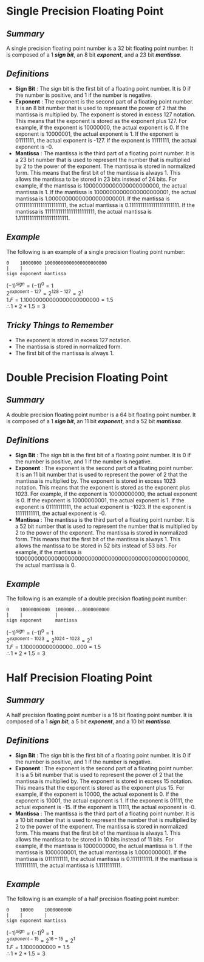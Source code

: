 # Single Precision Floating Point
## **_Summary_**
A single precision floating point number is a 32 bit floating point number. It is composed of a 1 **_sign bit_**, an 8 bit **_exponent_**, and a 23 bit **_mantissa_**. 

## **_Definitions_**
- **Sign Bit**
: The sign bit is the first bit of a floating point number. It is 0 if the number is positive, and 1 if the number is negative.
- **Exponent**
: The exponent is the second part of a floating point number. It is an 8 bit number that is used to represent the power of 2 that the mantissa is multiplied by. The exponent is stored in excess 127 notation. This means that the exponent is stored as the exponent plus 127. For example, if the exponent is 10000000, the actual exponent is 0. If the exponent is 10000001, the actual exponent is 1. If the exponent is 01111111, the actual exponent is -127. If the exponent is 11111111, the actual exponent is -0.
- **Mantissa**
: The mantissa is the third part of a floating point number. It is a 23 bit number that is used to represent the number that is multiplied by 2 to the power of the exponent. The mantissa is stored in normalized form. This means that the first bit of the mantissa is always 1. This allows the mantissa to be stored in 23 bits instead of 24 bits. For example, if the mantissa is 10000000000000000000000, the actual mantissa is 1. If the mantissa is 10000000000000000000001, the actual mantissa is 1.00000000000000000000001. If the mantissa is 01111111111111111111111, the actual mantissa is 0.11111111111111111111111. If the mantissa is 11111111111111111111111, the actual mantissa is 1.11111111111111111111111.

## **_Example_**
The following is an example of a single precision floating point number:
```
0    10000000 10000000000000000000000
|    |        |
sign exponent mantissa
```
$(-1)^{sign} = (-1)^0 = 1$\
$2^{exponent-127} = 2^{128-127} = 2^{1}$\
$1.F = 1.10000000000000000000000 = 1.5$\
$\therefore 1*2*1.5 = 3$

## **_Tricky Things to Remember_**
- The exponent is stored in excess 127 notation.
- The mantissa is stored in normalized form.
- The first bit of the mantissa is always 1.

# Double Precision Floating Point
## **_Summary_**
A double precision floating point number is a 64 bit floating point number. It is composed of a 1 **_sign bit_**, an 11 bit **_exponent_**, and a 52 bit **_mantissa_**.

## **_Definitions_**
- **Sign Bit**
: The sign bit is the first bit of a floating point number. It is 0 if the number is positive, and 1 if the number is negative.
- **Exponent**
: The exponent is the second part of a floating point number. It is an 11 bit number that is used to represent the power of 2 that the mantissa is multiplied by. The exponent is stored in excess 1023 notation. This means that the exponent is stored as the exponent plus 1023. For example, if the exponent is 10000000000, the actual exponent is 0. If the exponent is 10000000001, the actual exponent is 1. If the exponent is 01111111111, the actual exponent is -1023. If the exponent is 11111111111, the actual exponent is -0.
- **Mantissa**
: The mantissa is the third part of a floating point number. It is a 52 bit number that is used to represent the number that is multiplied by 2 to the power of the exponent. The mantissa is stored in normalized form. This means that the first bit of the mantissa is always 1. This allows the mantissa to be stored in 52 bits instead of 53 bits. For example, if the mantissa is 1000000000000000000000000000000000000000000000000000, the actual mantissa is 0.

## **_Example_**
The following is an example of a double precision floating point number:
```
0    10000000000  1000000...0000000000
|    |            |
sign exponent     mantissa
```
$(-1)^{sign} = (-1)^0 = 1$\
$2^{exponent-1023} = 2^{1024-1023} = 2^{1}$\
$1.F = 1.100000000000000...000 = 1.5$\
$\therefore 1*2*1.5 = 3$



# Half Precision Floating Point
## **_Summary_**
A half precision floating point number is a 16 bit floating point number. It is composed of a 1 **_sign bit_**, a 5 bit **_exponent_**, and a 10 bit **_mantissa_**.

## **_Definitions_**
- **Sign Bit**
: The sign bit is the first bit of a floating point number. It is 0 if the number is positive, and 1 if the number is negative.
- **Exponent**
: The exponent is the second part of a floating point number. It is a 5 bit number that is used to represent the power of 2 that the mantissa is multiplied by. The exponent is stored in excess 15 notation. This means that the exponent is stored as the exponent plus 15. For example, if the exponent is 10000, the actual exponent is 0. If the exponent is 10001, the actual exponent is 1. If the exponent is 01111, the actual exponent is -15. If the exponent is 11111, the actual exponent is -0.
- **Mantissa**
: The mantissa is the third part of a floating point number. It is a 10 bit number that is used to represent the number that is multiplied by 2 to the power of the exponent. The mantissa is stored in normalized form. This means that the first bit of the mantissa is always 1. This allows the mantissa to be stored in 10 bits instead of 11 bits. For example, if the mantissa is 1000000000, the actual mantissa is 1. If the mantissa is 1000000001, the actual mantissa is 1.0000000001. If the mantissa is 0111111111, the actual mantissa is 0.1111111111. If the mantissa is 1111111111, the actual mantissa is 1.1111111111.

## **_Example_**
The following is an example of a half precision floating point number:
```
0    10000    1000000000
|    |        |
sign exponent mantissa
```
$(-1)^{sign} = (-1)^0 = 1$\
$2^{exponent-15} = 2^{16-15} = 2^{1}$\
$1.F = 1.1000000000 = 1.5$\
$\therefore 1*2*1.5 = 3$
